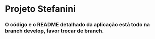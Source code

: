 # Projeto Stefanini

### O código e o README detalhado da aplicação está todo na branch develop, favor trocar de branch.

